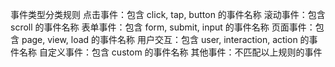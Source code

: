  事件类型分类规则
点击事件：包含 click, tap, button 的事件名称
滚动事件：包含 scroll 的事件名称
表单事件：包含 form, submit, input 的事件名称
页面事件：包含 page, view, load 的事件名称
用户交互：包含 user, interaction, action 的事件名称
自定义事件：包含 custom 的事件名称
其他事件：不匹配以上规则的事件